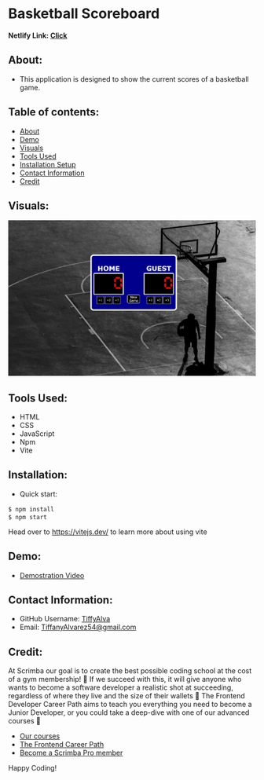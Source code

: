 # Basketball Scoreboard

<strong>Netlify Link: <a href="https://basketball-scoreboard-47d9.netlify.app/">Click</a></strong>



## About:
- This application is designed to show the current scores of a basketball game.

## Table of contents:
* [About](#about)
* [Demo](#demo)
* [Visuals](#visuals)
* [Tools Used](#tools-used)
* [Installation Setup](#installation) 
* [Contact Information](#contact-information)
* [Credit](#credit)


## Visuals:
![](./images/Scoreboard.jpg)

## Tools Used:
- HTML
- CSS
- JavaScript
- Npm
- Vite

## Installation:
- Quick start:

```
$ npm install
$ npm start
````
Head over to https://vitejs.dev/ to learn more about using vite

## Demo:
- <a href="https://drive.google.com/file/d/1ygm7QaiFV7DniFv-MB7cKPQOQ72uLLYS/view?usp=sharing"> Demostration Video</a>

## Contact Information:
* GitHub Username: <a href="https://github.com/TiffyAlva">TiffyAlva</a>
* Email: <a href="malito:TiffanyAlvarez54@gmail.com">TiffanyAlvarez54@gmail.com


## Credit:
At Scrimba our goal is to create the best possible coding school at the cost of a gym membership! 💜
If we succeed with this, it will give anyone who wants to become a software developer a realistic shot at succeeding, regardless of where they live and the size of their wallets 🎉
The Frontend Developer Career Path aims to teach you everything you need to become a Junior Developer, or you could take a deep-dive with one of our advanced courses 🚀

- [Our courses](https://scrimba.com/allcourses)
- [The Frontend Career Path](https://scrimba.com/learn/frontend)
- [Become a Scrimba Pro member](https://scrimba.com/pricing)

Happy Coding!
